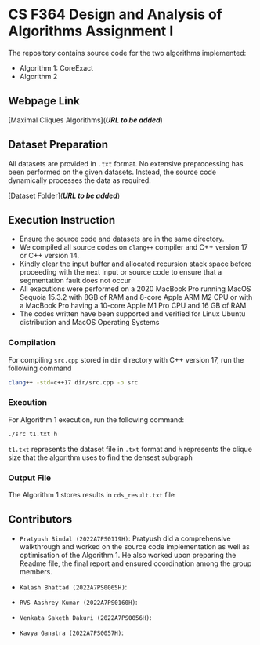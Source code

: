 
# CS F364 Design and Analysis of Algorithms Assignment I

The repository contains source code for the two algorithms implemented:
- Algorithm 1: CoreExact
- Algorithm 2

## Webpage Link

[Maximal Cliques Algorithms](***URL to be added***)


## Dataset Preparation

All datasets are provided in ```.txt``` format. No extensive preprocessing has been performed on the given datasets. Instead, the source code dynamically processes the data as required.  

[Dataset Folder](***URL to be added***)

## Execution Instruction
- Ensure the source code and datasets are in the same directory.
- We compiled all source codes on ```clang++``` compiler and C++ version 17 or C++ version 14.
- Kindly clear the input buffer and allocated recursion stack space before proceeding with the next input or source code to ensure that a segmentation fault does not occur
- All executions were performed on a 2020 MacBook Pro running MacOS Sequoia 15.3.2 with 8GB of RAM and 8-core Apple ARM M2 CPU or with a MacBook Pro having a 10-core Apple M1 Pro CPU and 16 GB of RAM
- The codes written have been supported and verified for Linux Ubuntu distribution and MacOS Operating Systems

### Compilation
For compiling ```src.cpp``` stored in ```dir``` directory with C++ version 17, run the following command
 ```bash
clang++ -std=c++17 dir/src.cpp -o src
```

### Execution
For Algorithm 1 execution, run the following command:
```bash
./src t1.txt h
```
```t1.txt``` represents the dataset file in ```.txt``` format and ```h``` represents the clique size that the algorithm uses to find the densest subgraph

### Output File

The Algorithm 1 stores results in ```cds_result.txt``` file


## Contributors

- ```Pratyush Bindal (2022A7PS0119H)```: Pratyush did a comprehensive walkthrough and worked on the source code implementation as well as optimisation of the Algorithm 1. He also worked upon preparing the Readme file, the final report and ensured coordination among the group members.

- ```Kalash Bhattad (2022A7PS0065H)```: 

- ```RVS Aashrey Kumar (2022A7PS0160H)```: 

- ```Venkata Saketh Dakuri (2022A7PS0056H)```: 

- ```Kavya Ganatra (2022A7PS0057H)```: 
